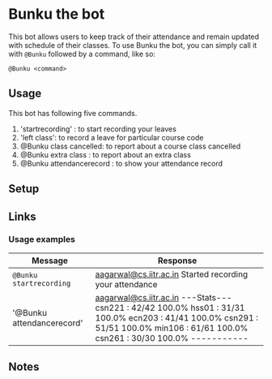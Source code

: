 # Bunku the bot

This bot allows users to keep track of their attendance and remain updated with schedule of their classes.
To use
Bunku the bot, you can simply call it with `@Bunku` followed by a command,
like so:
```
@Bunku <command>
```

## Usage

This bot has following five commands.

1. 'startrecording' : to start recording your leaves
2. 'left <course-code> class': to record a leave for particular course code
3. @Bunku <course-code> class cancelled: to report about a course class cancelled
4. @Bunku extra class <course-code> : to report about an extra class
5. @Bunku attendancerecord : to show your attendance record

## Setup

## Links

### Usage examples

| Message | Response |
| ------- | ------ |
| `@Bunku startrecording` | aagarwal@cs.iitr.ac.in Started recording your attendance |
| '@Bunku attendancerecord' |aagarwal@cs.iitr.ac.in   ---Stats--- csn221 : 42/42 100.0% hss01 : 31/31 100.0% ecn203 : 41/41 100.0% csn291 : 51/51 100.0% min106 : 61/61 100.0% csn261 : 30/30 100.0% ----------- |

## Notes

